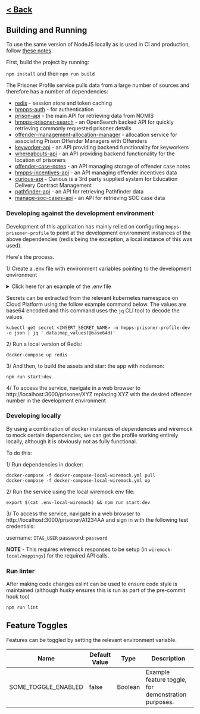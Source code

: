 [< Back](../README.md)
---

## Building and Running

To use the same version of NodeJS locally as is used in CI and production, follow [these notes](nvm.md).

First, build the project by running:

`npm install` and then `npm run build`

The Prisoner Profile service pulls data from a large number of sources and
therefore has a number of dependencies:

* [redis](https://redis.io/) - session store and token caching
* [hmpps-auth](https://github.com/ministryofjustice/hmpps-auth) - for authentication
* [prison-api](https://github.com/ministryofjustice/prison-api) - the main API for retrieving data from NOMIS
* [hmpps-prisoner-search](https://github.com/ministryofjustice/hmpps-prisoner-search) - an OpenSearch backed API for
  quickly retrieving commonly requested prisoner details
* [offender-management-allocation-manager](https://github.com/ministryofjustice/offender-management-allocation-manager) -
  allocation service for associating Prison Offender Managers with Offenders
* [keyworker-api](https://github.com/ministryofjustice/keyworker-api) - an API providing backend functionality for
  keyworkers
* [whereabouts-api](https://github.com/ministryofjustice/whereabouts-api) - an API providing backend functionality for
  the location of prisoners
* [offender-case-notes](https://github.com/ministryofjustice/offender-case-notes) - an API managing storage of offender
  case notes
* [hmpps-incentives-api](https://github.com/ministryofjustice/hmpps-incentives-api) - an API managing offender
  incentives data
* [curious-api](https://github.com/ministryofjustice/curious-API) - Curious is a 3rd party supplied system for Education
  Delivery Contract Management
* [pathfinder-api](https://github.com/ministryofjustice/pathfinder-api) - an API for retrieving Pathfinder data
* [manage-soc-cases-api](https://github.com/ministryofjustice/manage-soc-cases-api) - an API for retrieving SOC case
  data

### Developing against the development environment

Development of this application has mainly relied on configuring `hmpps-prisoner-profile` to point at the development
environment instances of the above dependencies (redis being the exception, a local instance of this was used).

Here's the process.

1/ Create a .env file with environment variables pointing to the development environment
<details>
<summary>Click here for an example of the .env file</summary>
<br>
Note, client credentials and contentful details need to be retrieved from the dev kubernetes secrets to provide the missing client id and secret variables.

```
PORT=3000
NODE_ENV=development
ENVIRONMENT_NAME=DEV
SYSTEM_PHASE=DEV
TOKEN_VERIFICATION_ENABLED=false
API_CLIENT_ID=
API_CLIENT_SECRET=
SYSTEM_CLIENT_ID=
SYSTEM_CLIENT_SECRET=
ACTIVITIES_URL=https://activities-dev.prison.service.justice.gov.uk/activities
ADJUDICATIONS_UI_URL=https://manage-adjudications-dev.hmpps.service.justice.gov.uk
ALLOCATION_MANAGER_ENDPOINT_URL=https://dev.moic.service.justice.gov.uk
APPOINTMENTS_URL=https://activities-dev.prison.service.justice.gov.uk/appointments
BOOK_A_VIDEO_LINK_API_URL=https://book-a-video-link-api-dev.prison.service.justice.gov.uk
CALCULATE_RELEASE_DATES_UI_URL=https://calculate-release-dates-dev.hmpps.service.justice.gov.uk
CASE_NOTES_API_URL=https://dev.offender-case-notes.service.justice.gov.uk
COMPONENT_API_LATEST=true
COMPONENT_API_URL=https://frontend-components-dev.hmpps.service.justice.gov.uk
DEV__COMPONENT_API_URL=https://frontend-components-dev.hmpps.service.justice.gov.uk
LOCAL__COMPONENT_API_URL=http://localhost:3123
CREATE_AND_VARY_A_LICENCE_UI_URL=https://create-and-vary-a-licence-dev.hmpps.service.justice.gov.uk
CURIOUS_API_URL=https://testservices.sequation.net/sequation-virtual-campus2-api
DPS_HOME_PAGE_URL=https://digital-dev.prison.service.justice.gov.uk
HMPPS_AUTH_URL=https://sign-in-dev.hmpps.service.justice.gov.uk/auth
HMPPS_NON_ASSOCIATIONS_API_URL=https://non-associations-api-dev.hmpps.service.justice.gov.uk
INCENTIVES_API_URL=https://incentives-api-dev.hmpps.service.justice.gov.uk
INGRESS_URL=http://localhost:3000
KEYWORKER_API_URL=https://keyworker-api-dev.prison.service.justice.gov.uk
MANAGE_ADJUDICATIONS_API_URL=https://manage-adjudications-api-dev.hmpps.service.justice.gov.uk
MANAGE_A_WARRANT_FOLDER_UI_URL=https://manage-a-warrant-folder-dev.hmpps.service.justice.gov.uk
MANAGE_SOC_CASES_API_URL=https://manage-soc-cases-api-dev.hmpps.service.justice.gov.uk
MANAGE_SOC_CASES_UI_URL=https://manage-soc-cases-dev.hmpps.service.justice.gov.uk
MANAGE_USERS_API_URL=https://manage-users-api-dev.hmpps.service.justice.gov.uk
NON_ASSOCIATIONS_UI_URL=https://non-associations-dev.hmpps.service.justice.gov.uk
OFFENDER_CATEGORISATION_UI_URL=https://dev.offender-categorisation.service.justice.gov.uk
PATHFINDER_API_URL=https://dev-api.pathfinder.service.justice.gov.uk
PATHFINDER_UI_URL=https://dev.pathfinder.service.justice.gov.uk
PRISONER_PROFILE_DELIUS_API_URL=https://prisoner-profile-and-delius-dev.hmpps.service.justice.gov.uk
PRISONER_SEARCH_API_URL=https://prisoner-search-dev.prison.service.justice.gov.uk
PRISON_API_URL=https://prison-api-dev.prison.service.justice.gov.uk
LOCATIONS_INSIDE_PRISON_API_URL=https://locations-inside-prison-api-dev.hmpps.service.justice.gov.uk
NOMIS_SYNC_PRISONER_MAPPING_API_URL=https://nomis-sync-prisoner-mapping-dev.hmpps.service.justice.gov.uk
USE_OF_FORCE_UI_URL=https://dev.use-of-force.service.justice.gov.uk
WELCOME_PEOPLE_INTO_PRISON_UI_URL=https://welcome-dev.prison.service.justice.gov.uk
WHEREABOUTS_API_URL=https://whereabouts-api-dev.service.justice.gov.uk
LEARNING_AND_WORK_PROGRESS_UI_URL=https://learning-and-work-progress-dev.hmpps.service.justice.gov.uk
EDUCATION_AND_WORK_PLAN_API_URL=https://learningandworkprogress-api-dev.hmpps.service.justice.gov.uk
CONTENTFUL_HOST=https://graphql.contentful.com
CONTENTFUL_SPACE_ID=
CONTENTFUL_ACCESS_TOKEN=
```

</details>

Secrets can be extracted from the relevant kubernetes namespace on Cloud Platform using the follow example command below. The values are base64 encoded and this command uses the `jq` CLI tool to decode the values.

```
kubectl get secret <INSERT_SECRET_NAME> -n hmpps-prisoner-profile-dev -o json | jq '.data|map_values(@base64d)'
```

2/ Run a local version of Redis:

```
docker-compose up redis
```

3/ And then, to build the assets and start the app with nodemon:

```
npm run start:dev
```

4/ To access the service, navigate in a web browser to http://localhost:3000/prisoner/XYZ
replacing XYZ with the desired offender number in the development environment

### Developing locally

By using a combination of docker instances of dependencies and wiremock to mock
certain dependencies, we can get the profile working entirely locally, although it is
obviously not as fully functional.

To do this:

1/ Run dependencies in docker:

```
docker-compose -f docker-compose-local-wiremock.yml pull
docker-compose -f docker-compose-local-wiremock.yml up
```

2/ Run the service using the local wiremock env file:

```
export $(cat .env-local-wiremock) && npm run start:dev
```

3/ To access the service, navigate in a web browser to http://localhost:3000/prisoner/A1234AA
and sign in with the following test credentials:

username: `ITAG_USER`
password: `password`

**NOTE** - This requires wiremock responses to be setup (in `wiremock-local/mappings`) for the required API calls.

### Run linter

After making code changes eslint can be used to ensure code style is maintained
(although husky ensures this is run as part of the pre-commit hook too)

```
npm run lint
```

## Feature Toggles

Features can be toggled by setting the relevant environment variable.

| Name                                         | Default Value | Type    | Description                                                                                        |
|----------------------------------------------|---------------|---------|----------------------------------------------------------------------------------------------------|
| SOME_TOGGLE_ENABLED                          | false         | Boolean | Example feature toggle, for demonstration purposes.                                                |
